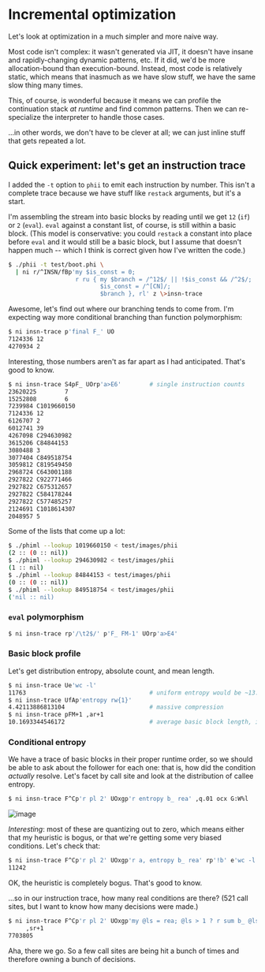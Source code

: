 # Incremental optimization
Let's look at optimization in a much simpler and more naive way.

Most code isn't complex: it wasn't generated via JIT, it doesn't have insane and
rapidly-changing dynamic patterns, etc. If it did, we'd be more allocation-bound
than execution-bound. Instead, most code is relatively static, which means that
inasmuch as we have slow stuff, we have the same slow thing many times.

This, of course, is wonderful because it means we can profile the continuation
stack _at runtime_ and find common patterns. Then we can re-specialize the
interpreter to handle those cases.

...in other words, we don't have to be clever at all; we can just inline stuff
that gets repeated a lot.

## Quick experiment: let's get an instruction trace
I added the `-t` option to `phii` to emit each instruction by number. This isn't
a complete trace because we have stuff like `restack` arguments, but it's a
start.

I'm assembling the stream into basic blocks by reading until we get `12` (`if`)
or `2` (`eval`). `eval` against a constant list, of course, is still within a
basic block. (This model is conservative: you could `restack` a constant into
place before `eval` and it would still be a basic block, but I assume that
doesn't happen much -- which I think is correct given how I've written the
code.)

```sh
$ ./phii -t test/boot.phi \
  | ni r/^INSN/fBp'my $is_const = 0;
                   r ru { my $branch = /^12$/ || !$is_const && /^2$/;
                          $is_const = /^[CN]/;
                          $branch }, rl' z \>insn-trace
```

Awesome, let's find out where our branching tends to come from. I'm expecting
way more conditional branching than function polymorphism:

```sh
$ ni insn-trace p'final F_' UO
7124336 12
4270934 2
```

Interesting, those numbers aren't as far apart as I had anticipated. That's good
to know.

```sh
$ ni insn-trace S4pF_ UOrp'a>E6'        # single instruction counts
23620225        7
15252808        6
7239984 C1019660150
7124336 12
6126707 2
6012741 39
4267098 C294630982
3615206 C84844153
3080488 3
3077404 C849518754
3059812 C819549450
2968724 C643001188
2927822 C922771466
2927822 C675312657
2927822 C584178244
2927822 C577485257
2124691 C1018614307
2048957 5
```

Some of the lists that come up a lot:

```sh
$ ./phiml --lookup 1019660150 < test/images/phii
(2 :: (0 :: nil))
$ ./phiml --lookup 294630982 < test/images/phii
(1 :: nil)
$ ./phiml --lookup 84844153 < test/images/phii
(0 :: (0 :: nil))
$ ./phiml --lookup 849518754 < test/images/phii
('nil :: nil)
```

### `eval` polymorphism
```sh
$ ni insn-trace rp'/\t2$/' p'F_ FM-1' UOrp'a>E4'
```

### Basic block profile
Let's get distribution entropy, absolute count, and mean length.

```sh
$ ni insn-trace Ue'wc -l'
11763                                   # uniform entropy would be ~13.5 bits
$ ni insn-trace UfAp'entropy rw{1}'
4.42113886813104                        # massive compression
$ ni insn-trace pFM+1 ,ar+1
10.1693344546172                        # average basic block length, in #insns
```

### Conditional entropy
We have a trace of basic blocks in their proper runtime order, so we should be
able to ask about the follower for each one: that is, how did the condition
_actually_ resolve. Let's facet by call site and look at the distribution of
callee entropy.

```sh
$ ni insn-trace F^Cp'r pl 2' UOxgp'r entropy b_ rea' ,q.01 ocx G:W%l
```

![image](http://pix.toile-libre.org/upload/original/1525344502.png)

_Interesting_: most of these are quantizing out to zero, which means either that
my heuristic is bogus, or that we're getting some very biased conditions. Let's
check that:

```sh
$ ni insn-trace F^Cp'r pl 2' UOxgp'r a, entropy b_ rea' rp'!b' e'wc -l'
11242
```

OK, the heuristic is completely bogus. That's good to know.

...so in our instruction trace, how many real conditions are there? (521 call
sites, but I want to know how many decisions were made.)

```sh
$ ni insn-trace F^Cp'r pl 2' UOxgp'my @ls = rea; @ls > 1 ? r sum b_ @ls : ()' \
     ,sr+1
7703805
```

Aha, there we go. So a few call sites are being hit a bunch of times and
therefore owning a bunch of decisions.
